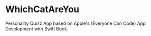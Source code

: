 # WhichCatAreYou

Personality Quizz App based on Apple's (Everyone Can Code) App Development with Swift Book.
